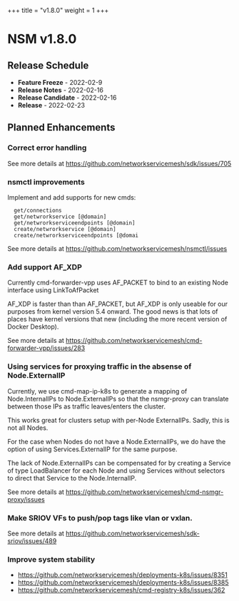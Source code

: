 +++
title = "v1.8.0"
weight = 1
+++

# NSM v1.8.0

## Release Schedule


- **Feature Freeze** -  2022-02-9
- **Release Notes** -  2022-02-16
- **Release Candidate** -  2022-02-16
- **Release** -  2022-02-23


## Planned Enhancements


### Correct error handling

See more details at https://github.com/networkservicemesh/sdk/issues/705

### nsmctl improvements

Implement and add supports for new cmds:

```
  get/connections
  get/netwrorkservice [@domain]
  get/netwrorkserviceendpoints [@domain]
  create/netwrorkservice [@domain]
  create/netwrorkserviceendpoints [@domai
```

See more details at https://github.com/networkservicemesh/nsmctl/issues

### Add support AF_XDP


Currently cmd-forwarder-vpp uses AF_PACKET to bind to an existing Node interface using LinkToAfPacket

AF_XDP is faster than than AF_PACKET, but AF_XDP is only useable for our purposes from kernel version 5.4 onward. The good news is that lots of places have kernel versions that new (including the more recent version of Docker Desktop).


See more details at https://github.com/networkservicemesh/cmd-forwarder-vpp/issues/283

### Using services for proxying traffic in the absense of Node.ExternalIP

Currently, we use cmd-map-ip-k8s to generate a mapping of Node.InternalIPs to Node.ExternalIPs so that the nsmgr-proxy can translate between those IPs as traffic leaves/enters the cluster.

This works great for clusters setup with per-Node ExternalIPs. Sadly, this is not all Nodes.

For the case when Nodes do not have a Node.ExternalIPs, we do have the option of using Services.ExternalIP for the same purpose.

The lack of Node.ExternalIPs can be compensated for by creating a Service of type LoadBalancer for each Node and using Services without selectors to direct that Service to the Node.InternalIP.

See more details at https://github.com/networkservicemesh/cmd-nsmgr-proxy/issues

### Make SRIOV VFs to push/pop tags like vlan or vxlan. 

See more details at https://github.com/networkservicemesh/sdk-sriov/issues/489

### Improve system stability
 
- https://github.com/networkservicemesh/deployments-k8s/issues/8351
- https://github.com/networkservicemesh/deployments-k8s/issues/8385
- https://github.com/networkservicemesh/cmd-registry-k8s/issues/362
